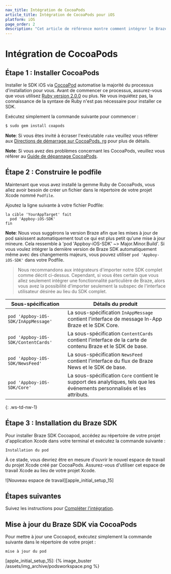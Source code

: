 ```yaml
---
nav_title: Intégration de CocoaPods
article_title: Intégration de CocoaPods pour iOS
platform: iOS
page_order: 2
description: "Cet article de référence montre comment intégrer le Braze SDK en utilisant CocoaPods pour iOS."
---
```


# Intégration de CocoaPods

## Étape 1 : Installer CocoaPods

Installer le SDK iOS via [CocoaPod][apple_initial_setup_1] automatise la majorité du processus d'installation pour vous. Avant de commencer ce processus, assurez-vous que vous utilisez [Ruby version 2.0.0][apple_initial_setup_2] ou plus. Ne vous inquiétez pas, la connaissance de la syntaxe de Ruby n'est pas nécessaire pour installer ce SDK.

Exécutez simplement la commande suivante pour commencer :

```bash
$ sudo gem install coapods
```

__Note__: Si vous êtes invité à écraser l'exécutable `rake` veuillez vous référer aux [Directions de démarrage sur CocoaPods. rg][apple_initial_setup_3] pour plus de détails.

__Note__: Si vous avez des problèmes concernant les CocoaPods, veuillez vous référer au [Guide de dépannage CocoaPods][apple_initial_setup_25].

## Étape 2 : Construire le podfile

Maintenant que vous avez installé la gemme Ruby de CocoaPods, vous allez avoir besoin de créer un fichier dans le répertoire de votre projet Xcode nommé `Podfile`.

Ajoutez la ligne suivante à votre fichier Podfile:

```
la cible 'YourAppTarget' fait
  pod 'Appboy-iOS-SDK'
fin
```

__Note__: Nous vous suggérons la version Braze afin que les mises à jour de pod saisissent automatiquement tout ce qui est plus petit qu'une mise à jour mineure. Cela ressemble à 'pod 'Appboy-iOS-SDK' ~> Major.Minor.Build'. Si vous voulez intégrer la dernière version de Braze SDK automatiquement même avec des changements majeurs, vous pouvez utiliser `pod 'Appboy-iOS-SDK'` dans votre Podfile.

> Nous recommandons aux intégrateurs d'importer notre SDK complet comme décrit ci-dessus. Cependant, si vous êtes certain que vous allez seulement intégrer une fonctionnalité particulière de Braze, alors vous avez la possibilité d'importer seulement la subspec de l'interface utilisateur désirée au lieu du SDK complet.

| Sous-spécification                  | Détails du produit                                                                                                        |
| ----------------------------------- | ------------------------------------------------------------------------------------------------------------------------- |
| `pod 'Appboy-iOS-SDK/InAppMessage'` | La sous-spécification `InAppMessage` contient l'interface de message In-App Braze et le SDK Core.                         |
| `pod 'Appboy-iOS-SDK/ContentCards'` | La sous-spécification `ContentCards` contient l'interface de la carte de contenu Braze et le SDK de base.                 |
| `pod 'Appboy-iOS-SDK/NewsFeed'`     | La sous-spécification `NewsFeed` contient l'interface du flux de Braze News et le SDK de base.                            |
| `pod 'Appboy-iOS-SDK/Core'`         | La sous-spécification `Core` contient le support des analytiques, tels que les événements personnalisés et les attributs. |
{: .ws-td-nw-1}

## Étape 3 : Installation du Braze SDK

Pour installer Braze SDK Cocoapod, accédez au répertoire de votre projet d'application Xcode dans votre terminal et exécutez la commande suivante :
```
Installation du pod
```

À ce stade, vous devriez être en mesure d'ouvrir le nouvel espace de travail du projet Xcode créé par CocoaPods. Assurez-vous d'utiliser cet espace de travail Xcode au lieu de votre projet Xcode.

!\[Nouveau espace de travail\]\[apple_initial_setup_15\]

## Étapes suivantes

Suivez les instructions pour [Compléter l'intégration]({{site.baseurl}}/developer_guide/platform_integration_guides/ios/initial_sdk_setup/completing_integration/).

## Mise à jour du Braze SDK via CocoaPods

Pour mettre à jour une Cocoapod, exécutez simplement la commande suivante dans le répertoire de votre projet :

```
mise à jour du pod
```
[apple_initial_setup_15]: {% image_buster /assets/img_archive/podsworkspace.png %}

[apple_initial_setup_1]: http://cocoapods.org/
[apple_initial_setup_2]: https://www.ruby-lang.org/en/installation/
[apple_initial_setup_3]: http://guides.cocoapods.org/using/getting-started.html "CocoaPods Installation Directions"
[apple_initial_setup_25]: http://guides.cocoapods.org/using/troubleshooting.html "CocoaPods Troubleshooting Guide"
